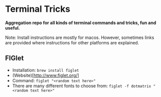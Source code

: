 # Terminal Tricks

**Aggregation repo for all kinds of terminal commands and tricks, fun and useful.**

Note: Install instructions are mostly for macos. However, sometimes links are provided where instructions for other platforms are explained.

## FIGlet

* Installation: `brew install figlet`
* (Website)[http://www.figlet.org/]
* Command: `figlet "<random text here>"`
* There are many different fonts to choose from: `figlet -f dotmatrix "<random text here>"`

